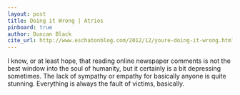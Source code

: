 ```yaml
---
layout: post
title: Doing it Wrong | Atrios
pinboard: true
author: Duncan Black
cite_url: http://www.eschatonblog.com/2012/12/youre-doing-it-wrong.html
---
```

I know, or at least hope, that reading online newspaper comments is not
the best window into the soul of humanity, but it certainly is a bit
depressing sometimes. The lack of sympathy or empathy for basically
anyone is quite stunning. Everything is always the fault of victims,
basically.

